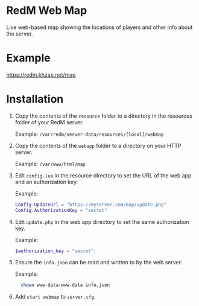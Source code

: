 # RedM Web Map

Live web-based map showing the locations of players and other info about the server.

# Example

https://redm.khzae.net/map

# Installation

1. Copy the contents of the `resource` folder to a directory in the resources folder of your RedM server.

   Example: `/var/redm/server-data/resources/[local]/webmap`

2. Copy the contents of the `webapp` folder to a directory on your HTTP server.

   Example: `/var/www/html/map`

3. Edit `config.lua` in the resource directory to set the URL of the web app and an authorization key.

   Example:
	 
	 ```lua
	 Config.UpdateUrl = "https://myserver.com/map/update.php"
	 Config.AuthorizationKey = "secret"
	 ```

4. Edit `update.php` in the web app directory to set the same authorization key.

   Example:

	 ```php
	 $authorization_key = "secret";
	 ```

5. Ensure the `info.json` can be read and written to by the web server:

   Example:

   ```sh
	 chown www-data:www-data info.json
	 ```

6. Add `start webmap` to `server.cfg`.
